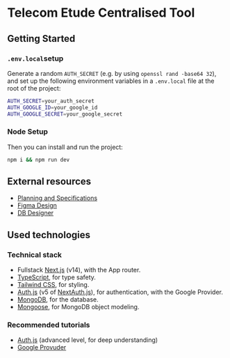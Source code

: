 # Telecom Etude Centralised Tool

## Getting Started

### `.env.local`setup

Generate a random `AUTH_SECRET` (e.g. by using `openssl rand -base64 32`), and set up the following environment variables in a `.env.local` file at the root of the project:

```bash
AUTH_SECRET=your_auth_secret
AUTH_GOOGLE_ID=your_google_id
AUTH_GOOGLE_SECRET=your_google_secret
```

### Node Setup

Then you can install and run the project:

```bash
npm i && npm run dev 
```

## External resources

- [Planning and Specifications](https://docs.google.com/document/d/1CzvHDF7RaJH02KWRsCnQcQE092i8NNxbOPfbOsbXEHg/edit?usp=sharing)
- [Figma Design](https://www.figma.com/design/3MOoUXn1fM81b36aXTMpKJ/Telecom-Etude-Centralized-Tool?node-id=0-1&t=yhJvmaIEMpC5kIlt-1)
- [DB Designer](https://dbdesigner.page.link/URRwLbFdp8r9qiiF6)

## Used technologies

### Technical stack

- Fullstack [Next.js](https://nextjs.org/) (v14), with the App router.
- [TypeScript](https://www.typescriptlang.org/), for type safety.
- [Tailwind CSS](https://tailwindcss.com/), for styling.
- [Auth.js](https://authjs.dev/) (v5 of [NextAuth.js](https://next-auth.js.org/)), for authentication, with the Google Provider.
- [MongoDB](https://www.mongodb.com/), for the database.
- [Mongoose](https://mongoosejs.com/), for MongoDB object modeling.

### Recommended tutorials

- [Auth.js](https://www.youtube.com/watch?v=1MTyCvS05V4) (advanced level, for deep understanding)
- [Google Provuder](https://www.youtube.com/watch?v=Rs8018RO5YQ)
